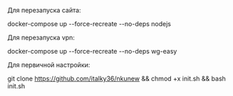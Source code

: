 Для перезапуска сайта:

docker-compose up --force-recreate --no-deps nodejs

Для перезапуска vpn:

docker-compose up --force-recreate --no-deps wg-easy

Для первичной настройки:

git clone https://github.com/italky36/nkunew && chmod +x init.sh && bash init.sh
